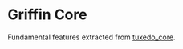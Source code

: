 # Griffin Core

Fundamental features extracted from [tuxedo_core](https://off-narrative-labs.github.io/Tuxedo/tuxedo_core/index.html).
